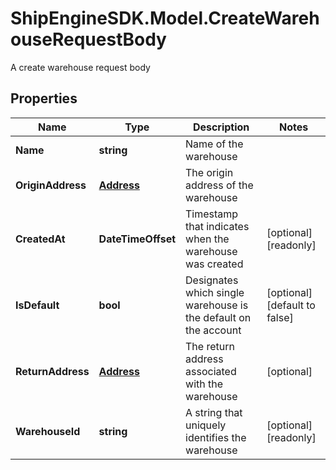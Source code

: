 # ShipEngineSDK.Model.CreateWarehouseRequestBody
A create warehouse request body

## Properties

Name | Type | Description | Notes
------------ | ------------- | ------------- | -------------
**Name** | **string** | Name of the warehouse | 
**OriginAddress** | [**Address**](Address.md) | The origin address of the warehouse | 
**CreatedAt** | **DateTimeOffset** | Timestamp that indicates when the warehouse was created | [optional] [readonly] 
**IsDefault** | **bool** | Designates which single warehouse is the default on the account | [optional] [default to false]
**ReturnAddress** | [**Address**](Address.md) | The return address associated with the warehouse | [optional] 
**WarehouseId** | **string** | A string that uniquely identifies the warehouse | [optional] [readonly] 

